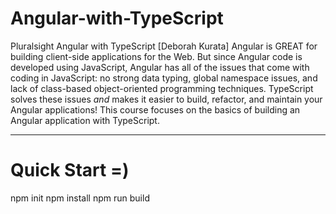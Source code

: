 # Angular-with-TypeScript
Pluralsight Angular with TypeScript
[Deborah Kurata] Angular is GREAT for building client-side applications for the Web. But since Angular code is developed using JavaScript, Angular has all of the issues that come with coding in JavaScript: no strong data typing, global namespace issues, and lack of class-based object-oriented programming techniques. TypeScript solves these issues *and* makes it easier to build, refactor, and maintain your Angular applications! This course focuses on the basics of building an Angular application with TypeScript.

-----------------------------------------------------------------------------------------------------------------

# Quick Start =)
npm init
npm install
npm run build
